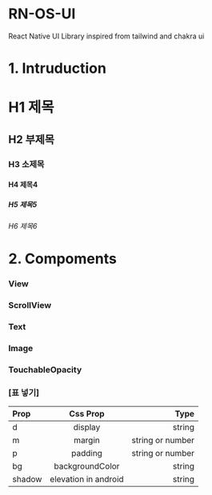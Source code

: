 # RN-OS-UI
React Native UI Library
inspired from tailwind and chakra ui


# 1. Intruduction
# H1 제목  
## H2 부제목
### H3 소제목
#### H4 제목4
##### H5 제목5
###### H6 제목6

# 2. Compoments
### View
### ScrollView
### Text
### Image
### TouchableOpacity


### [표 넣기]
|Prop|Css Prop|Type| 
|:---|:---:|---:| 
|d|display|string| 
|m|margin|string or number| 
|p|padding|string or number| 
|bg|backgroundColor|string|
|shadow|elevation in android|string|

